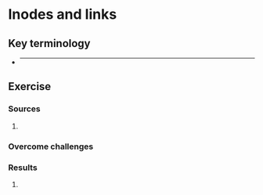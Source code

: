 # Inodes and links


## Key terminology
 - ***


## Exercise
### Sources
1. 



### Overcome challenges


### Results

1. 